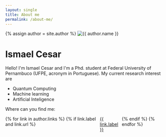 ```yaml
---
layout: single
title: About me
permalink: /about-me/
---
```

<div class="author__avatar">
{% assign author = site.author %}
<img src="{{author.avatar}}" alt="{{ author.name }}" itemprop="image" class="u-photo"/>
</div>

# Ismael Cesar

Hello! I'm Ismael Cesar and I'm a Phd. student at Federal University of Pernambuco (UFPE, acronym in Portuguese).
My current research interest are

- Quantum Computing 
- Machine learning 
- Artificial Inteligence

Where can you find me: 

<div style="display: flex; flex-direction: row; justify-content: space-evenly;">
    {% for link in author.links %}
        {% if link.label and link.url %}
            <a href="{{link.url}}" style="display: block;"><span class="{{link.icon}}"></span> <span>{{ link.label }}</span></a>
        {% endif %}
    {% endfor %}
</div>

